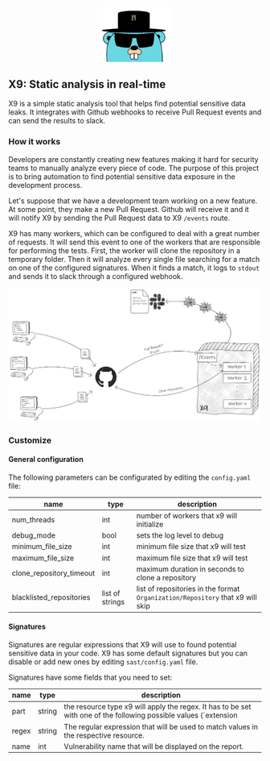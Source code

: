 
<p  align="center">

<img  width="150"  src="docs/img/gopherx9.jpg"  alt="X9"  title="X9"  />

</p>

  

## X9: Static analysis in real-time

  

X9 is a simple static analysis tool that helps find potential sensitive data leaks. It integrates with Github webhooks to receive Pull Request events and can send the results to slack.

  

### How it works
  

Developers are constantly creating new features making it hard for security teams to manually analyze every piece of code. The purpose of this project is to bring automation to find potential sensitive data exposure in the development process.

  

Let's suppose that we have a development team working on a new feature. At some point, they make a new Pull Request. Github will receive it and it will notify X9 by sending the Pull Request data to X9 `/events` route.

  

X9 has many workers, which can be configured to deal with a great number of requests. It will send this event to one of the workers that are responsible for performing the tests. First, the worker will clone the repository in a temporary folder. Then it will analyze every single file searching for a match on one of the configured signatures. When it finds a match, it logs to `stdout` and sends it to slack through a configured webhook.

  
  

<p  align="center">

<img  width="800"  src="docs/img/diagram.png"  alt="diagram"  title="diagram"  />

</p>

  
  

### Customize



#### General configuration

The following parameters can be configurated by editing the `config.yaml` file:

| name | type | description |
|--|--| -- |
| num_threads | int | number of workers that x9 will initialize|
| debug_mode | bool | sets the log level to debug |
|minimum_file_size | int | minimum file size that x9 will test |
|maximum_file_size | int | maximum file size that x9 will test |
| clone_repository_timeout | int | maximum duration in seconds to clone a repository     |
| blacklisted_repositories | list of strings| list of repositories in the format `Organization/Repository` that x9 will skip  |


#### Signatures
  

Signatures are regular expressions that X9 will use to found potential sensitive data in your code. X9 has some default signatures but you can disable or add new ones by editing `sast/config.yaml` file.


Signatures have some fields that you need to set:

  | name | type | description |
|--|--| -- |
| part | string |  the resource type x9 will apply the regex. It has to be set with one of the following possible values (`extension | path | filename | contents` ) |
| regex | string | The regular expression that will be used to match values in the respective resource. |
| name | int |  Vulnerability name that will be displayed on the report. |

